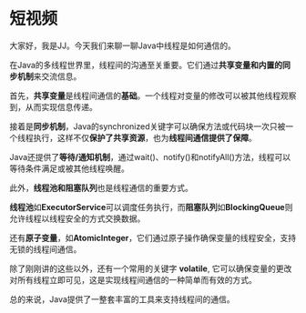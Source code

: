 # 短视频

大家好，我是JJ。今天我们来聊一聊Java中线程是如何通信的。



在Java的多线程世界里，线程间的沟通至关重要。它们通过**共享变量和内置的同步机制**来交流信息。



首先，**共享变量**是线程间通信的**基础**。一个线程对变量的修改可以被其他线程观察到，从而实现信息传递。



接着是**同步机制**，Java的synchronized关键字可以确保方法或代码块一次只被一个线程执行，这样不仅**保护了共享资源**，也为**线程间通信提供了保障**。



Java还提供了**等待/通知机制**，通过wait()、notify()和notifyAll()方法，线程可以等待条件满足或被其他线程唤醒。



此外，**线程池和阻塞队列**也是线程通信的重要方式。



**线程池**如**ExecutorService**可以调度任务执行，而**阻塞队列**如**BlockingQueue**则允许线程以线程安全的方式交换数据。



还有**原子变量**，如**AtomicInteger**，它们通过原子操作确保变量的线程安全，支持无锁的线程间通信。



除了刚刚讲的这些以外，还有一个常用的关键字 **volatile**, 它可以确保变量的更改对所有线程立即可见，这是实现线程间通信的一种简单而有效的方式。



总的来说，Java提供了一整套丰富的工具来支持线程间的通信。


